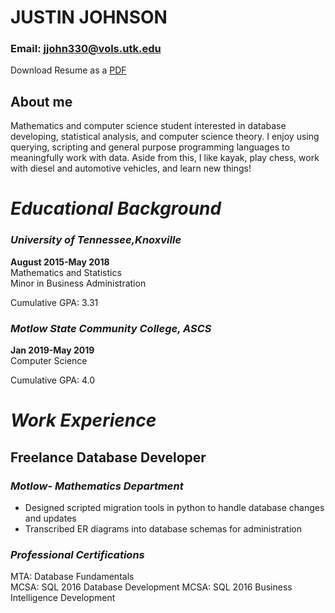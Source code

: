 # **JUSTIN JOHNSON**

### Email: jjohn330@vols.utk.edu

Download Resume as a [PDF]()

## About me
Mathematics and computer science student interested in database developing, statistical analysis, and computer science theory. I enjoy using querying, scripting and general purpose programming languages to meaningfully work with data. Aside from this, I like kayak, play chess, work with diesel and automotive vehicles, and learn new things!

# *Educational Background*
### *University of Tennessee,Knoxville*
**August 2015-May 2018**   
Mathematics and Statistics  
Minor in Business Administration

Cumulative GPA: 3.31

### *Motlow State Community College, ASCS*
**Jan 2019-May 2019**   
Computer Science

Cumulative GPA: 4.0


# *Work Experience*
## **Freelance Database Developer**
### *Motlow- Mathematics Department*
* Designed scripted migration tools in python to handle database changes and updates
* Transcribed ER diagrams into database schemas for administration

### *Professional Certifications*
MTA: Database Fundamentals  
MCSA: SQL 2016 Database Development
MCSA: SQL 2016 Business Intelligence Development

